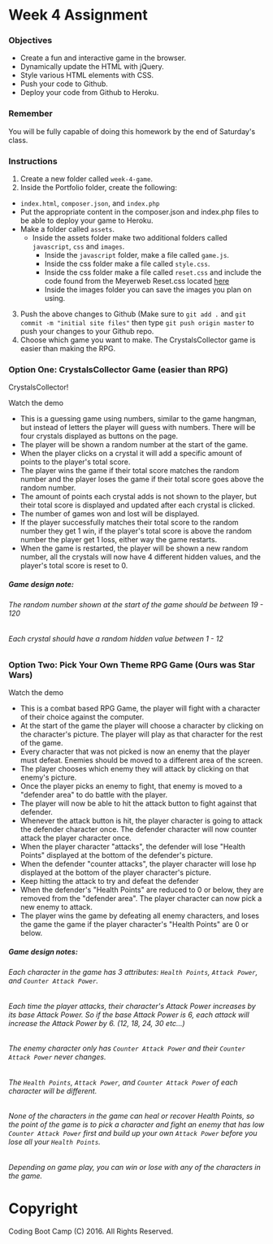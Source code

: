 # Week 4 Assignment

### Objectives
* Create a fun and interactive game in the browser.
* Dynamically update the HTML with jQuery.
* Style various HTML elements with CSS.
* Push your code to Github.
* Deploy your code from Github to Heroku.

### Remember

You will be fully capable of doing this homework by the end of Saturday's class.

### Instructions
1. Create a new folder called `week-4-game`.
2. Inside the Portfolio folder, create the following:
  + `index.html`, `composer.json`, and `index.php`
  + Put the appropriate content in the composer.json and index.php files to be able to deploy your game to Heroku.
  + Make a folder called `assets`.
    + Inside the assets folder make two additional folders called `javascript`, `css` and `images`.
      + Inside the `javascript` folder, make a file called `game.js`.
      + Inside the css folder make a file called `style.css`.
      + Inside the css folder make a file called `reset.css` and include the code found from the Meyerweb Reset.css located [here](http://meyerweb.com/eric/tools/css/reset/reset.css)
      + Inside the images folder you can save the images you plan on using.
3. Push the above changes to Github (Make sure to `git add .` and `git commit -m "initial site files"` then type `git push origin master` to push your changes to your Github repo.
4. Choose which game you want to make. The CrystalsCollector game is easier than making the RPG.

### Option One: CrystalsCollector Game (easier than RPG)

CrystalsCollector!

Watch the demo

* This is a guessing game using numbers, similar to the game hangman, but instead of letters the player will guess with numbers. There will be four crystals displayed as buttons on the page.
* The player will be shown a random number at the start of the game.
* When the player clicks on a crystal it will add a specific amount of points to the player's total score.
* The player wins the game if their total score matches the random number and the player loses the game if their total score goes above the random number.
* The amount of points each crystal adds is not shown to the player, but their total score is displayed and updated after each crystal is clicked.
* The number of games won and lost will be displayed.
* If the player successfully matches their total score to the random number they get 1 win, if the player's total score is above the random number the player get 1 loss, either way the game restarts.
* When the game is restarted, the player will be shown a new random number, all the crystals will now have 4 different hidden values, and the player's total score is reset to 0.

##### Game design note:
###### The random number shown at the start of the game should be between 19 - 120
###### Each crystal should have a random hidden value between 1 - 12

### Option Two: Pick Your Own Theme RPG Game (Ours was Star Wars)

Watch the demo

* This is a combat based RPG Game, the player will fight with a character of their choice against the computer.
* At the start of the game the player will choose a character by clicking on the character's picture. The player will play as that character for the rest of the game.
* Every character that was not picked is now an enemy that the player must defeat. Enemies should be moved to a different area of the screen.
* The player chooses which enemy they will attack by clicking on that enemy's picture.
* Once the player picks an enemy to fight, that enemy is moved to a "defender area" to do battle with the player.
* The player will now be able to hit the attack button to fight against that defender.
* Whenever the attack button is hit, the player character is going to attack the defender character once. The defender character will now counter attack the player character once.
* When the player character "attacks", the defender will lose "Health Points" displayed at the bottom of the defender's picture.
* When the defender "counter attacks", the player character will lose hp displayed at the bottom of the player character's picture.
* Keep hitting the attack to try and defeat the defender
* When the defender's "Health Points" are reduced to 0 or below, they are removed from the "defender area". The player character can now pick a new enemy to attack.
* The player wins the game by defeating all enemy characters, and loses the game the game if the player character's "Health Points" are 0 or below.

##### Game design notes:
###### Each character in the game has 3 attributes: `Health Points`, `Attack Power`, and `Counter Attack Power`.
###### Each time the player attacks, their character's Attack Power increases by its base Attack Power. So if the base Attack Power is 6, each attack will increase the Attack Power by 6. (12, 18, 24, 30 etc...)
###### The enemy character only has `Counter Attack Power` and their `Counter Attack Power` never changes.
###### The `Health Points`, `Attack Power`, and `Counter Attack Power` of each character will be different.
###### None of the characters in the game can heal or recover Health Points, so the point of the game is to pick a character and fight an enemy that has low `Counter Attack Power` first and build up your own `Attack Power` before you lose all your `Health Points`.
###### Depending on game play, you can win or lose with any of the characters in the game.

# Copyright
Coding Boot Camp (C) 2016. All Rights Reserved.

